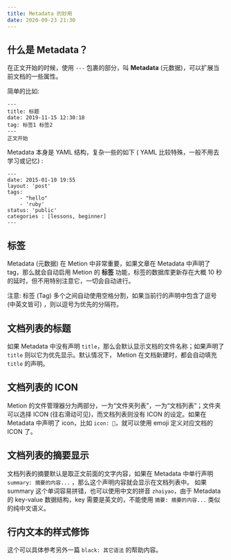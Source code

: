 ```yaml
---
title: Metadata 的妙用
date: 2020-09-23 21:30
---
```

## 什么是 Metadata？
在正文开始的时候，使用 `---` 包裹的部分，叫 **Metadata** (元数据)，可以扩展当前文档的一些属性。

简单的比如:
```
---
title: 标题
date: 2019-11-15 12:30:18
tag: 标签1 标签2
---
正文开始
```

Metadata 本身是 YAML 结构，复杂一些的如下 ( YAML 比较特殊，一般不用去学习或记忆) :
```
---
date: 2015-01-10 19:55
layout: 'post'
tags:
    - "hello"
    - 'ruby'
status: 'public'
categories : [lessons, beginner]
---
```

## 标签
Metadata (元数据) 在 Metion 中非常重要，如果文章在 Metadata 中声明了 tag，那么就会自动启用 Metion 的 **标签** 功能，标签的数据库更新存在大概 10 秒的延时，但不用特别注意它，一切会自动进行。

注意: 标签 (Tag) 多个之间自动使用空格分割，如果当前行的声明中包含了逗号 (中英文皆可) ，则以逗号为优先的分隔符。

## 文档列表的标题
如果 Metadata 中没有声明 `title`，那么会默认显示文档的文件名称；如果声明了 `title` 则以它为优先显示。默认情况下， Metion 在文档新建时，都会自动填充 `title` 的声明。

## 文档列表的 ICON
Metion 的文件管理器分为两部分，一为“文件夹列表”，一为“文档列表”；文件夹可以选择 ICON (往右滑动可见)，而文档列表则没有 ICON 的设定。如果在 Metadata 中声明了 icon，比如 `icon: 👿`，就可以使用 emoji 定义对应文档的 ICON 了。

## 文档列表的摘要显示
文档列表的摘要默认是取正文前面的文字内容，如果在 Metadata 中单行声明 `summary: 摘要的内容...` ，那么这个声明内容就会显示在文档列表中。
如果 summary 这个单词容易拼错，也可以使用中文的拼音 `zhaiyao`，由于 Metadata 的 key-value 数据结构，key 需要是英文的，不能使用 `摘要: 摘要的内容...` 类似的纯中文语义。

## 行内文本的样式修饰
这个可以具体参考另外一篇 `black: 其它语法` 的帮助内容。
